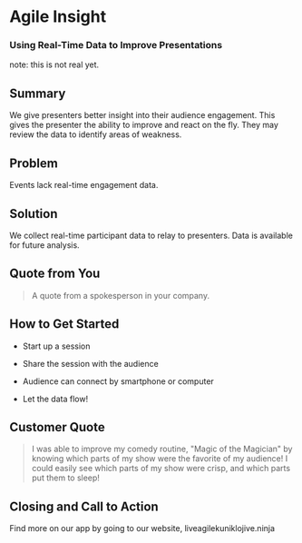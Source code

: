 Agile Insight
=====================
### Using Real-Time Data to Improve Presentations ###
note: this is not real yet.
## Summary ##
We give presenters better insight into their audience engagement.  This gives the presenter the ability to improve and react on the fly.  They may review the data to identify areas of weakness.

## Problem ##
Events lack real-time engagement data.

## Solution ##
We collect real-time participant data to relay to presenters. Data is available for future analysis.

## Quote from You ##
  > A quote from a spokesperson in your company.

## How to Get Started ##
  - Start up a session

  - Share the session with the audience

  - Audience can connect by smartphone or computer

  - Let the data flow!

## Customer Quote ##
  > I was able to improve my comedy routine, "Magic of the Magician" by knowing which parts of my show were the favorite of my audience!  I could easily see which parts of my show were crisp, and which parts put them to sleep!

## Closing and Call to Action ##
Find more on our app by going to our website, liveagilekuniklojive.ninja